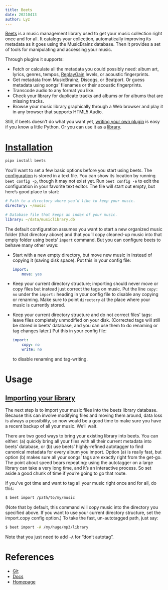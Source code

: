 ```yaml
---
title: Beets
date: 20210413
author: Lyz
---
```


[Beets](https://beets.io/) is a music management library used to get your music
collection right once and for all. It catalogs your collection, automatically
improving its metadata as it goes using the MusicBrainz database. Then it
provides a set of tools for manipulating and accessing your music.

Through plugins it supports:

* Fetch or calculate all the metadata you could possibly need: album art,
    lyrics, genres, tempos,
    [ReplayGain](https://beets.readthedocs.io/en/stable/plugins/replaygain.html)
    levels, or acoustic fingerprints.
* Get metadata from MusicBrainz, Discogs, or Beatport. Or guess metadata using
    songs’ filenames or their acoustic fingerprints.
* Transcode audio to any format you like.
* Check your library for duplicate tracks and albums or for albums that are
    missing tracks.
* Browse your music library graphically through a Web browser and play it in any
    browser that supports HTML5 Audio.

Still, if beets doesn't do what you want yet, [writing your own
plugin](http://beets.readthedocs.org/page/dev/plugins.html) is easy if you
know a little Python. Or you can use it as
a [library](https://beets.readthedocs.io/en/stable/dev/api.html).

# [Installation](https://beets.readthedocs.io/en/stable/guides/main.html#installing)

```bash
pipx install beets
```

You’ll want to set a few basic options before you start using beets. The [configuration](https://beets.readthedocs.io/en/stable/reference/config.html) is stored in a text file. You can show its location by running `beet config -p`, though it may not exist yet. Run `beet config -e` to edit the configuration in your favorite text editor. The file will start out empty, but here’s good place to start:

```yaml
# Path to a directory where you’d like to keep your music.
directory: ~/music

# Database file that keeps an index of your music.
library: ~/data/musiclibrary.db
```

The default configuration assumes you want to start a new organized music folder (that directory above) and that you’ll copy cleaned-up music into that empty folder using beets’ `import` command. But you can configure beets to behave many other ways:

- Start with a new empty directory, but move new music in instead of copying it (saving disk space). Put this in your config file:

    ```yaml
    import:
        move: yes
    ```

- Keep your current directory structure; importing should never move or copy files but instead just correct the tags on music. Put the line `copy: no` under the `import:` heading in your config file to disable any copying or renaming. Make sure to point `directory` at the place where your music is currently stored.

- Keep your current directory structure and do not correct files’ tags: leave files completely unmodified on your disk. (Corrected tags will still be stored in beets’ database, and you can use them to do renaming or tag changes later.) Put this in your config file:

    ```yaml
    import:
        copy: no
        write: no
    ```

    to disable renaming and tag-writing.

# Usage

## [Importing your library](https://beets.readthedocs.io/en/stable/guides/main.html#importing-your-library)

The next step is to import your music files into the beets library database. Because this can involve modifying files and moving them around, data loss is always a possibility, so now would be a good time to make sure you have a recent backup of all your music. We’ll wait.

There are two good ways to bring your existing library into beets. You can either: (a) quickly bring all your files with all their current metadata into beets’ database, or (b) use beets’ highly-refined autotagger to find canonical metadata for every album you import. Option (a) is really fast, but option (b) makes sure all your songs’ tags are exactly right from the get-go. The point about speed bears repeating: using the autotagger on a large library can take a very long time, and it’s an interactive process. So set aside a good chunk of time if you’re going to go that route.

If you’ve got time and want to tag all your music right once and for all, do this:

```bash
$ beet import /path/to/my/music
```

(Note that by default, this command will copy music into the directory you specified above. If you want to use your current directory structure, set the import.copy config option.) To take the fast, un-autotagged path, just say:

```bash
$ beet import -A /my/huge/mp3/library
```

Note that you just need to add `-A` for “don’t autotag”.

# References

* [Git](https://github.com/beetbox/beets)
* [Docs](https://beets.readthedocs.io/en/stable/guides/main.html)
* [Homepage](https://beets.io/)
